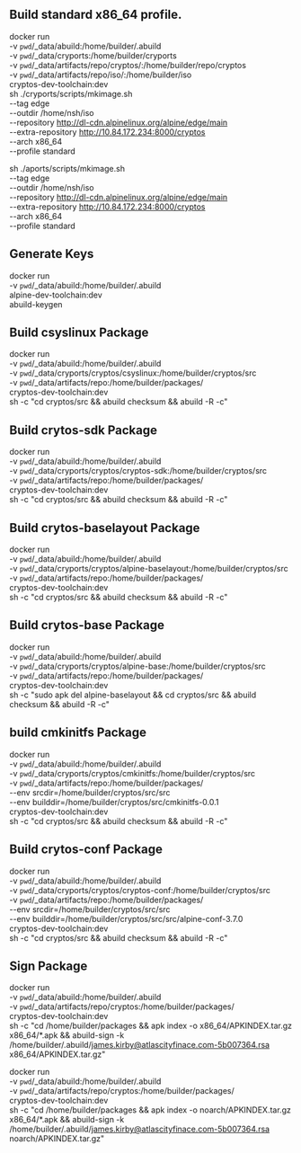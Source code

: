 ## Build standard x86_64 profile.

docker run \
-v `pwd`/_data/abuild:/home/builder/.abuild \
-v `pwd`/_data/cryports:/home/builder/cryports \
-v `pwd`/_data/artifacts/repo/cryptos/:/home/builder/repo/cryptos \
-v `pwd`/_data/artifacts/repo/iso/:/home/builder/iso \
cryptos-dev-toolchain:dev \
sh ./cryports/scripts/mkimage.sh \
--tag edge \
--outdir /home/nsh/iso \
--repository http://dl-cdn.alpinelinux.org/alpine/edge/main \
--extra-repository http://10.84.172.234:8000/cryptos \
--arch x86_64 \
--profile standard

sh ./aports/scripts/mkimage.sh \
--tag edge \
--outdir /home/nsh/iso \
--repository http://dl-cdn.alpinelinux.org/alpine/edge/main \
--extra-repository http://10.84.172.234:8000/cryptos \
--arch x86_64 \
--profile standard

## Generate Keys

docker run \
-v `pwd`/_data/abuild:/home/builder/.abuild \
alpine-dev-toolchain:dev \
abuild-keygen

## Build csyslinux Package

docker run \
-v `pwd`/_data/abuild:/home/builder/.abuild \
-v `pwd`/_data/cryports/cryptos/csyslinux:/home/builder/cryptos/src \
-v `pwd`/_data/artifacts/repo:/home/builder/packages/ \
cryptos-dev-toolchain:dev \
sh -c "cd cryptos/src && abuild checksum && abuild -R -c"

## Build crytos-sdk Package

docker run \
-v `pwd`/_data/abuild:/home/builder/.abuild \
-v `pwd`/_data/cryports/cryptos/cryptos-sdk:/home/builder/cryptos/src \
-v `pwd`/_data/artifacts/repo:/home/builder/packages/ \
cryptos-dev-toolchain:dev \
sh -c "cd cryptos/src && abuild checksum && abuild -R -c"

## Build crytos-baselayout Package

docker run \
-v `pwd`/_data/abuild:/home/builder/.abuild \
-v `pwd`/_data/cryports/cryptos/alpine-baselayout:/home/builder/cryptos/src \
-v `pwd`/_data/artifacts/repo:/home/builder/packages/ \
cryptos-dev-toolchain:dev \
sh -c "cd cryptos/src && abuild checksum && abuild -R -c"

## Build crytos-base Package

docker run \
-v `pwd`/_data/abuild:/home/builder/.abuild \
-v `pwd`/_data/cryports/cryptos/alpine-base:/home/builder/cryptos/src \
-v `pwd`/_data/artifacts/repo:/home/builder/packages/ \
cryptos-dev-toolchain:dev \
sh -c "sudo apk del alpine-baselayout && cd cryptos/src && abuild checksum && abuild -R -c"

## build cmkinitfs Package

docker run \
-v `pwd`/_data/abuild:/home/builder/.abuild \
-v `pwd`/_data/cryports/cryptos/cmkinitfs:/home/builder/cryptos/src \
-v `pwd`/_data/artifacts/repo:/home/builder/packages/ \
--env srcdir=/home/builder/cryptos/src/src \
--env builddir=/home/builder/cryptos/src/cmkinitfs-0.0.1 \
cryptos-dev-toolchain:dev \
sh -c "cd cryptos/src && abuild checksum && abuild -R -c"


## Build crytos-conf Package

docker run \
-v `pwd`/_data/abuild:/home/builder/.abuild \
-v `pwd`/_data/cryports/cryptos/cryptos-conf:/home/builder/cryptos/src \
-v `pwd`/_data/artifacts/repo:/home/builder/packages/ \
--env srcdir=/home/builder/cryptos/src/src \
--env builddir=/home/builder/cryptos/src/src/alpine-conf-3.7.0 \
cryptos-dev-toolchain:dev \
sh -c "cd cryptos/src && abuild checksum && abuild -R -c"

## Sign Package

docker run \
-v `pwd`/_data/abuild:/home/builder/.abuild \
-v `pwd`/_data/artifacts/repo/cryptos:/home/builder/packages/ \
cryptos-dev-toolchain:dev \
sh -c "cd /home/builder/packages && apk index -o x86_64/APKINDEX.tar.gz x86_64/*.apk && abuild-sign -k /home/builder/.abuild/james.kirby@atlascityfinace.com-5b007364.rsa x86_64/APKINDEX.tar.gz"


docker run \
-v `pwd`/_data/abuild:/home/builder/.abuild \
-v `pwd`/_data/artifacts/repo/cryptos:/home/builder/packages/ \
cryptos-dev-toolchain:dev \
sh -c "cd /home/builder/packages && apk index -o noarch/APKINDEX.tar.gz x86_64/*.apk && abuild-sign -k /home/builder/.abuild/james.kirby@atlascityfinace.com-5b007364.rsa noarch/APKINDEX.tar.gz"
